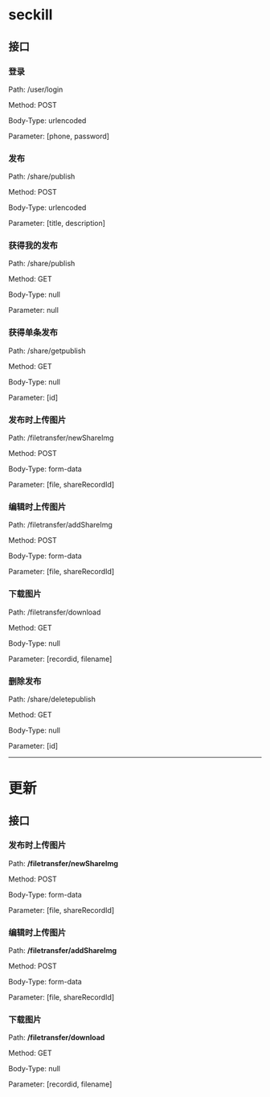# seckill

## **接口**

### 登录

Path: /user/login

Method: POST

Body-Type: urlencoded

Parameter: [phone, password]



### 发布

Path: /share/publish

Method: POST

Body-Type: urlencoded

Parameter: [title, description]



### 获得我的发布

Path: /share/publish

Method: GET

Body-Type: null

Parameter: null



### 获得单条发布

Path: /share/getpublish

Method: GET

Body-Type: null

Parameter: [id]



### 发布时上传图片

Path: /filetransfer/newShareImg

Method: POST

Body-Type: form-data

Parameter: [file, shareRecordId]



### 编辑时上传图片

Path: /filetransfer/addShareImg

Method: POST

Body-Type: form-data

Parameter: [file, shareRecordId]



### 下载图片

Path: /filetransfer/download

Method: GET

Body-Type: null

Parameter: [recordid, filename]



### 删除发布

Path: /share/deletepublish

Method: GET

Body-Type: null

Parameter: [id]



------



# 更新

## **接口**

### 发布时上传图片

Path: **/filetransfer/newShareImg**

Method: POST

Body-Type: form-data

Parameter: [file, shareRecordId]



### 编辑时上传图片

Path: **/filetransfer/addShareImg**

Method: POST

Body-Type: form-data

Parameter: [file, shareRecordId]



### 下载图片

Path: **/filetransfer/download**

Method: GET

Body-Type: null

Parameter: [recordid, filename]

